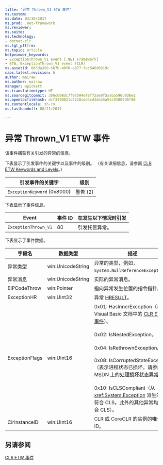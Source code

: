 ```yaml
---
title: "异常 Thrown_V1 ETW 事件"
ms.custom: 
ms.date: 03/30/2017
ms.prod: .net-framework
ms.reviewer: 
ms.suite: 
ms.technology:
- dotnet-clr
ms.tgt_pltfrm: 
ms.topic: article
helpviewer_keywords:
- ExceptionThrown_V1 event [.NET Framework]
- ETW, ExceptionThrown_V1 event (CLR)
ms.assetid: 0d3da389-6b7b-40f6-a877-fac546d6019c
caps.latest.revision: 6
author: mairaw
ms.author: mairaw
manager: wpickett
ms.translationtype: HT
ms.sourcegitcommit: 306c608dc7f97594ef6f72ae0f5aaba596c936e1
ms.openlocfilehash: dcf3390821c4210ced4c43dab5a94c93802d5f9d
ms.contentlocale: zh-cn
ms.lasthandoff: 08/21/2017

---
```

# <a name="exception-thrownv1-etw-event"></a>异常 Thrown_V1 ETW 事件
该事件捕获有关引发的异常的信息。  
  
 下表显示了引发事件的关键字以及事件的级别。 （有关详细信息，请参阅 [CLR ETW Keywords and Levels](../../../docs/framework/performance/clr-etw-keywords-and-levels.md)。）  
  
|引发事件的关键字|级别|  
|-----------------------------------|-----------|  
|`ExceptionKeyword` (0x8000)|警告 (2)|  
  
 下表显示了事件信息。  
  
|Event|事件 ID|在发生以下情况时引发|  
|-----------|--------------|-----------------|  
|`ExceptionThrown_V1`|80|引发托管异常。|  
  
 下表显示了事件数据。  
  
|字段名|数据类型|描述|  
|----------------|---------------|-----------------|  
|异常类型|win:UnicodeString|异常的类型，例如，`System.NullReferenceException`。|  
|异常消息|win:UnicodeString|实际的异常消息。|  
|EIPCodeThrow|win:Pointer|指向异常发生位置的指令指针。|  
|ExceptionHR|win:UInt32|异常 [HRESULT](http://go.microsoft.com/fwlink/?LinkId=179679)。|  
|ExceptionFlags|win:UInt16|0x01: HasInnerException（参阅 Visual Basic 文档中的 [CLR ETW 事件](../../../docs/framework/performance/clr-etw-events.md)）。<br /><br /> 0x02: IsNestedException。<br /><br /> 0x04: IsRethrownException。<br /><br /> 0x08: IsCorruptedStateException（表示进程状态已损坏，请参阅 MSDN 上的[处理损坏状态异常](http://go.microsoft.com/fwlink/?LinkId=179681)）。<br /><br /> 0x10: IsCLSCompliant（从 <xref:System.Exception> 派生的异常符合 CLS，此外的其他异常均不符合 CLS）。|  
|ClrInstanceID|win:UInt16|CLR 或 CoreCLR 的实例的唯一 ID。|  
  
## <a name="see-also"></a>另请参阅  
 [CLR ETW 事件](../../../docs/framework/performance/clr-etw-events.md)


